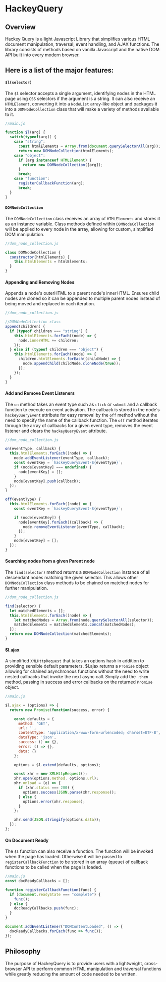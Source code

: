 # HackeyQuery

## Overview

Hackey Query is a light Javascript Library that simplifies various HTML document manipulation, traversal, event handling, and AJAX functions. The library consists of methods based on vanilla Javascript and the native DOM API built into every modern browser.

## Here is a list of the major features:

#### `$l(selector)`

The `$l` selector accepts a single argument, identifying nodes in the HTML page using `CSS` selectors if the argument is a string. It can also receive an `HTMLElement`, converting it into a `NodeList` array-like object and packages it into a `DOMNodeCollection` class that will make a variety of methods available to it.

```Javascript
//main.js

function $l(arg) {
  switch(typeof(arg)) {
    case "string":
      const htmlElements = Array.from(document.querySelectorAll(arg));
      return new DOMNodeCollection(htmlElements);
    case "object":
      if (arg instanceof HTMLElement) {
        return new DOMNodeCollection([arg]);
      }
      break;
    case "function":
      registerCallbackFunction(arg);
      break;
  }
}
```

#### `DOMNodeCollection`

The `DOMNodeCollection` class receives an array of `HTMLElements` and stores it as an instance variable. Class methods defined within `DOMNodeCollection` will be applied to every node in the array, allowing for custom, simplified DOM manipulation.

```Javascript
//dom_node_collection.js

class DOMNodeCollection {
  constructor(htmlElements) {
    this.htmlElements = htmlElements;
  }
}
```

#### Appending and Removing Nodes
Appends a node's outerHTML to a parent node's innerHTML. Ensures child nodes are cloned so it can be appended to multiple parent nodes instead of being moved and replaced in each iteration.

```Javascript
//dom_node_collection.js

//DOMNodeCollection class
append(children) {
  if (typeof children === "string") {
    this.htmlElements.forEach((node) => {
      node.innerHTML += children;
    });
  } else if (typeof children === "object") {
    this.htmlElements.forEach((node) => {
      children.htmlElements.forEach((childNode) => {
        node.appendChild(childNode.cloneNode(true));
      });
    });
  }
}
```

#### Add and Remove Event Listeners

The `on` method takes an event type such as `click` or `submit` and a callback function to execute on event activation. The callback is stored in the node's `hackeyQueryEvent` attribute for easy removal by the `off` method without the need to specify the name of the callback function. The `off` method iterates through the array of callbacks for a given event type, removes the event listener and clears the `hackeyQueryEvent` attribute.

```Javascript
//dom_node_collection.js

on(eventType, callback) {
  this.htmlElements.forEach((node) => {
    node.addEventListener(eventType, callback);
    const eventKey = `hackeyQueryEvent-${eventType}`;
    if (node[eventKey] === undefined) {
      node[eventKey] = [];
    }
    node[eventKey].push(callback);
  });
}

off(eventType) {
  this.htmlElements.forEach((node) => {
    const eventKey = `hackeyQueryEvent-${eventType}`;

    if (node[eventKey]) {
      node[eventKey].forEach((callback) => {
        node.removeEventListener(eventType, callback);
      });
    }
    node[eventKey] = [];
  });
}
```
#### Searching nodes from a given Parent node

The `find(selector)` method returns a `DOMNodeCollection` instance of all descendant nodes matching the given selector. This allows other `DOMNodeCollection` class methods to be chained on matched nodes for further manipulation.

```Javascript
//dom_node_collection.js

find(selector) {
  let matchedElements = [];
  this.htmlElements.forEach((node) => {
    let matchedNodes = Array.from(node.querySelectorAll(selector));
    matchedElements = matchedElements.concat(matchedNodes);
  });
  return new DOMNodeCollection(matchedElements);
}
```

#### $l.ajax

A simplified `XMLHttpRequest` that takes an options hash in addition to providing sensible default parameters. $l.ajax returns a `Promise` object allowing for chained asynchronous functions without the need to write nested callbacks that invoke the next async call. Simply add the `.then` method, passing in success and error callbacks on the returned `Promise` object.

```Javascript
//main.js

$l.ajax = (options) => {
  return new Promise(function(success, error) {

    const defaults = {
      method: 'GET',
      url: '',
      contentType: 'application/x-www-form-urlencoded; charset=UTF-8',
      dataType: 'json',
      success: () => {},
      error: () => {},
      data: {}
    };

    options = $l.extend(defaults, options);

    const xhr = new XMLHttpRequest();
    xhr.open(options.method, options.url);
    xhr.onload = (e) => {
      if (xhr.status === 200) {
        options.success(JSON.parse(xhr.response));
      } else {
        options.error(xhr.response);
      }
    };

    xhr.send(JSON.stringify(options.data));
  });
};
```

#### On Document Ready

The `$l` function can also receive a function. The function will be invoked when the page has loaded. Otherwise it will be passed to `registerCallbackFunction` to be stored in an array (queue) of callback functions to be called when the page is loaded.

```Javascript
//main.js
const docReadyCallbacks = [];

function registerCallbackFunction(func) {
  if (document.readyState === "complete") {
    func();
  } else {
    docReadyCallbacks.push(func);
  }
}

document.addEventListener("DOMContentLoaded", () => {
  docReadyCallbacks.forEach(func => func());
});

```

## Philosophy

The purpose of HackeyQuery is to provide users with a lightweight, cross-browser API to perform common HTML manipulation and traversal functions while greatly reducing the amount of code needed to be written.

